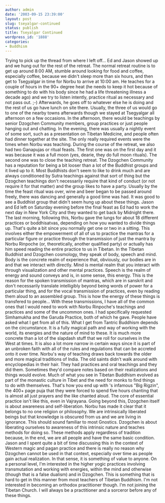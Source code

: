 ```yaml
---
author: admin
date: '2003-09-15 23:39:00'
layout: post
slug: tseyalgar-continued
status: publish
title: Tseyalgar Continued
wordpress_id: '1888'
categories:
- Buddhism
---
```


Trying to pick up the thread from where I left off... Ed and Jason
showed up and we hung out for the rest of the retreat. The normal
retreat routine is to get up around 8:00 AM, stumble around looking for
food and coffee, especially coffee, because we didn't sleep more than
six hours, and then get to Tsegyalgar in time for Norbu to arrive at
10:00 am. He teaches for a couple of hours in the 90+ degree heat (he
needs to keep it hot because of something to do with his body since he
had a life threatening illness a decade ago) and we try to listen
intently, practice ritual as necessary and not pass out. ;-) Afterwards,
he goes off to whatever else he is doing and the rest of us go have
lunch on site there. Usually, the three of us would go to one of the
nearby towns afterwards though we stayed at Tsegyalgar all afternoon on
a few occasions. In the afternoon, there would be teachings by senior
Dzogchen Community members, group practices or just people hanging out
and chatting. In the evening, there was usually a nightly event of some
sort, such as a presentation on Tibetan Medicine, and people often had
dinner together at the site. The only really required events were the
times when Norbu was teaching. During the course of the retreat, we also
had two Ganapujas or ritual feasts. The first one was on the first day
and it was because it was a full moon (yes, dearie, they do full moon
rituals). The second one was to close the teaching retreat. The Dzogchen
Community has a reputation for being a bit looser than a lot of the
Buddhist groups and it lived up to it. Most Buddhists don't seem to like
to drink much and are always conditioned by Sutra teachings against that
sort of thing but the Dzogchen teachings don't necessarily require that
kind of conduct (or not require it for that matter) and the group likes
to have a party. Usually by the time the feast ritual was over, wine and
beer began to be passed around freely, there was dancing and generally a
good time was had. It was good to see a Buddhist group that didn't seem
hung up about these things. Jason and Ed left on Saturday evening before
the final feast as Ed had to work the next day in New York City and they
wanted to get back by Midnight there. The last morning, following this,
Norbu gave the lungs for about 18 different practices or boddhisatvas,
depending on how you wanted to divide things up. That's quite a bit
since you normally get one or two in a sitting. This involves either the
empowerment of all of us to practice the mantras for a particular figure
or practice through the transmission of just the mantra by Norbu
Rinpoche (or, theoretically, another qualified party) or actually has
him speed reading the entire practice to us in Tibetan. In the Tibetan
Buddhist and Dzogchen cosmology, they speak of body, speech and mind.
Body is the concrete realm of experience that, obviously, our bodies are
in and that we interact with directly. Mind is mental realm that you
interact with through visualization and other mental practices. Speech
is the realm of energy and sound conveys and is, in some sense, this
energy. This is the reason for the spoken transmission of mantras, which
are in sanskrit and don't necessarily translate intelligibly beyond
being words of power for a particular thing, and for the vocal
transmission of practices, even by reading them aloud to an assembled
group. This is how the energy of these things is transfered to people...
With these transmissions, I have all of the common ones that I would
need to work with Norbu Rinpoche's teachings and practices and some of
the uncommon ones. I had specifically requested Simhamukha and the
Garuda Practice, both of which he gave. People have asked what I get
from all of this. What I get from Tantric Buddhism depends on the
circumstance. It is a fully magical path and way of working with the
world, its energies and the nature of mind to these. It is much more
concrete than a lot of the slapdash stuff that we roll for ourselves in
the West at times. It is also a lot more narrow in certain ways since it
is part of an unbroken faith with all of the rules and regulations that
can be accreted onto it over time. Norbu's way of teaching draws back
towards the older and more magical traditions of India. The old saints
didn't walk around with encyclopedias in their hair. They had practices
and oral teachings and they did them. Sometimes they'd compare notes
based on their realizations and things would evolve. Much of what you
see in Tibetan Buddhism evolved as part of the monastic culture in Tibet
and the need for monks to find things to do with themselves. That's how
you end up with 's infamous "Big Rigzin", the 400+ page puja that they
were forced to spend five hours chanting that is almost all just prayers
and the like chanted aloud. The core of essential practice isn't like
this, even in Vajrayana. Going beyond this, Dzogchen itself is about
awareness and self-liberation. Norbu has made it clear that it belongs
to no one religion or philosophy. We are intrinsically liberated beings
but that knowledge is obscured from us and we are living in ignorance.
This should sound familiar to most Gnostics. Dzogchen is about
liberating ourselves to awareness of this intrinsic nature and teaches
methods for doing so. These methods apply regardless of tradition
because, in the end, we are all people and have the same basic
condition. Jason and I spent quite a bit of time discussing this in the
context of Western magic and pagan practice and there is really no
reason why Dzogchen cannot be used in that context, especially over time
as people gain actual realization. In that sense, it is something of
value to anyone. On a personal level, I'm interested in the higher yogic
practices involving transmutation and working with energies, within the
mind and otherwise (though that is a false dualism) and in Dzogchen.
This is something that is hard to get in this manner from most teachers
of Tibetan Buddhism. I'm not interested in becoming an orthodox
practitioner though. I'm not joining the Tibetan Church. I will always
be a practitioner and a sorceror before any of these things.
